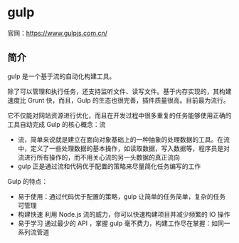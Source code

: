 # gulp

官网：https://www.gulpjs.com.cn/

## 简介

gulp 是一个基于流的自动化构建工具。

除了可以管理和执行任务，还支持监听文件、读写文件。基于内存实现的，其构建速度比 Grunt 快，而且，Gulp 的生态也很完善，插件质量很高。目前最为流行。

它不仅能对网站资源进行优化，而且在开发过程中很多重复的任务能够使用正确的工具自动完成 Gulp 的核⼼概念：流

- 流，简单来说就是建立在面向对象基础上的一种抽象的处理数据的工具。在流中，定义了一些处理数据的基本操作，如读取数据，写入数据等，程序员是对流进行所有操作的，而不用关⼼流的另一头数据的真正流向
- gulp 正是通过流和代码优于配置的策略来尽量简化任务编写的工作

Gulp 的特点：

- 易于使用：通过代码优于配置的策略，gulp 让简单的任务简单，复杂的任务可管理
- 构建快速 利用 Node.js 流的威⼒，你可以快速构建项目并减少频繁的 IO 操作
- 易于学习 通过最少的 API ，掌握 gulp 毫不费⼒，构建工作尽在掌握：如同一系列流管道

